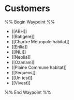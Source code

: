 # Customers

%% Begin Waypoint %%
- [[ABH]]
- [[Batigere]]
- [[Chartre Metropole habitat]]
- [[Erilia]]
- [[INLI]]
- [[Neolia]]
- [[Ozanam]]
- [[Plaine Commune habitat]]
- [[Sequens]]
- [[Un test]]
- [[Vivest]]

%% End Waypoint %%